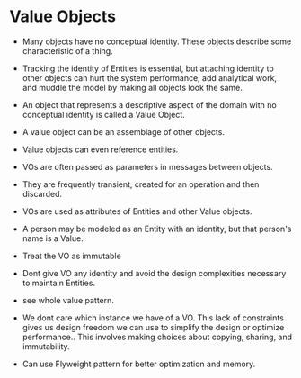 # Value Objects

- Many objects have no conceptual identity. These objects describe some
  characteristic of a thing.

- Tracking the identity of Entities is essential, but attaching identity to
  other objects can hurt the system performance, add analytical work, and muddle
  the model by making all objects look the same.

- An object that represents a descriptive aspect of the domain with no
  conceptual identity is called a Value Object.

- A value object can be an assemblage of other objects.

- Value objects can even reference entities.

- VOs are often passed as parameters in messages between objects.

- They are frequently transient, created for an operation and then discarded.

- VOs are used as attributes of Entities and other Value objects.

- A person may be modeled as an Entity with an identity, but that person's name
  is a Value.

- Treat the VO as immutable

- Dont give VO any identity and avoid the design complexities necessary to maintain Entities.

- see whole value pattern.

- We dont care which instance we have of a VO. This lack of constraints gives
  us design freedom we can use to simplify the design or optimize performance..
  This involves making choices about copying, sharing, and immutability.

- Can use Flyweight pattern for better optimization and memory.
